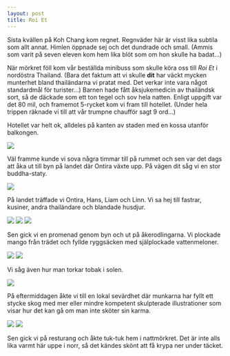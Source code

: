 ```yaml
---
layout: post
title: Roi Et
---
```


Sista kvällen på Koh Chang kom regnet. Regnväder här är visst lika subtila som allt annat. Himlen öppnade sej och det dundrade och small. (Ammis som varit på seven eleven kom hem lika blöt som om hon skulle ha badat...)

När mörkret föll kom vår beställda minibuss som skulle köra oss till _Roi Et_ i nordöstra Thailand. (Bara det faktum att vi skulle __dit__ har väckt mycken munterhet bland thailändarna vi pratat med. Det verkar inte vara något standardmål för turister...) Barnen hade fått åksjukemedicin av thailändsk sort, så de däckade som ett ton tegel och sov hela natten. Enligt uppgift var det 80 mil, och framemot 5-rycket kom vi fram till hotellet. (Under hela trippen räknade vi till att vår trumpne chaufför sagt 9 ord...)

Hotellet var helt ok, alldeles på kanten av staden med en kossa utanför balkongen.

<a href="/images/2012-02-18/IMG_2586_1.JPG"><img src="/images/2012-02-18/thumbnails/IMG_2586_1.JPG" /></a>

Väl framme kunde vi sova några timmar till på rummet och sen var det dags att åka ut till byn på landet där Ontira växte upp. På vägen dit såg vi en stor buddha-staty.

<a href="/images/2012-02-18/IMG_2603_1.JPG"><img src="/images/2012-02-18/thumbnails/IMG_2603_1.JPG" /></a>

På landet träffade vi Ontira, Hans, Liam och Linn. Vi sa hej till fastrar, kusiner, andra thailändare och blandade husdjur.

<a href="/images/2012-02-18/IMG_2604_1.JPG"><img src="/images/2012-02-18/thumbnails/IMG_2604_1.JPG" /></a>
<a href="/images/2012-02-18/IMG_2636_1.JPG"><img src="/images/2012-02-18/thumbnails/IMG_2636_1.JPG" /></a>
<a href="/images/2012-02-18/IMG_2644_1.JPG"><img src="/images/2012-02-18/thumbnails/IMG_2644_1.JPG" /></a>

Sen gick vi en promenad genom byn och ut på åkerodlingarna. Vi plockade mango från trädet och fyllde ryggsäcken med själplockade vattenmeloner.

<a href="/images/2012-02-18/IMG_2681_2.JPG"><img src="/images/2012-02-18/thumbnails/IMG_2681_2.JPG" /></a>
<a href="/images/2012-02-18/IMG_2712_1.JPG"><img src="/images/2012-02-18/thumbnails/IMG_2712_1.JPG" /></a>

Vi såg även hur man torkar tobak i solen.

<a href="/images/2012-02-18/IMG_2721_1.JPG"><img src="/images/2012-02-18/thumbnails/IMG_2721_1.JPG" /></a>

På eftermiddagen åkte vi till en lokal sevärdhet där munkarna har fyllt ett stycke skog med mer eller mindre kompetent skulpterade illustrationer som visar hur det kan gå om man inte sköter sin karma.

<a href="/images/2012-02-18/IMG_2725_1.JPG"><img src="/images/2012-02-18/thumbnails/IMG_2725_1.JPG" /></a>
<a href="/images/2012-02-18/IMG_2755_1.JPG"><img src="/images/2012-02-18/thumbnails/IMG_2755_1.JPG" /></a>

Sen gick vi på resturang och åkte tuk-tuk hem i nattmörkret. Det är inte alls lika varmt här uppe i norr, så det kändes skönt att få krypa ner under täcket.
